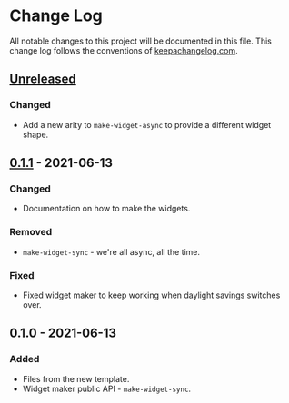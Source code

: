# Change Log
All notable changes to this project will be documented in this file. This change log follows the conventions of [keepachangelog.com](http://keepachangelog.com/).

## [Unreleased]
### Changed
- Add a new arity to `make-widget-async` to provide a different widget shape.

## [0.1.1] - 2021-06-13
### Changed
- Documentation on how to make the widgets.

### Removed
- `make-widget-sync` - we're all async, all the time.

### Fixed
- Fixed widget maker to keep working when daylight savings switches over.

## 0.1.0 - 2021-06-13
### Added
- Files from the new template.
- Widget maker public API - `make-widget-sync`.

[Unreleased]: https://github.com/your-name/bpmn-proto/compare/0.1.1...HEAD
[0.1.1]: https://github.com/your-name/bpmn-proto/compare/0.1.0...0.1.1
